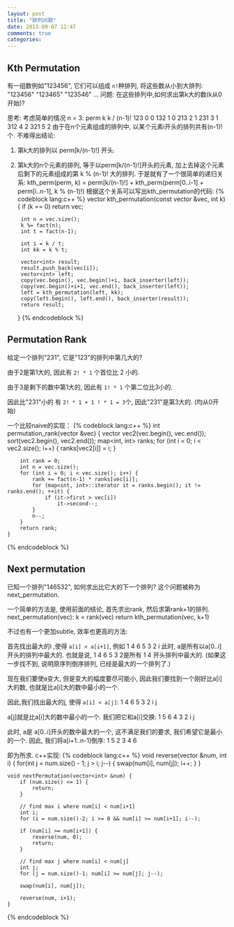 ```yaml
---
layout: post
title: "排列问题"
date: 2013-09-07 12:47
comments: true
categories: 
---
```


## Kth Permutation
有一组数例如"123456", 它们可以组成 `n!`种排列, 将这些数从小到大排列:
    "123456"
    "123465"
    "123546"
    ...
问题: 在这些排列中,如何求出第k大的数(k从0开始)?

思考: 考虑简单的情况 n = 3:
    perm   k   k / (n-1)!
    123    0   0
    132    1   0
    213    2   1
    231    3   1
    312    4   2
    321    5   2
由于在n个元素组成的排列中, 以某个元素i开头的排列共有(n-1)!个. 不难得出结论:
1. 第k大的排列以 perm[k/(n-1)!] 开头.
2. 第k大的n个元素的排列, 等于以perm[k/(n-1)!]开头的元素, 加上去掉这个元素后剩下的元素组成的第 k % (n-1)! 大的排列.
于是就有了一个很简单的递归关系:
    kth_perm(perm, k) = perm[k/(n-1)!]  +  kth_perm(perm[0..i-1] + perm[i..n-1], k % (n-1)!)
根据这个关系可以写出kth_permutation的代码:
{% codeblock lang:c++ %}
    vector<int> kth_permutation(const vector<int> &vec, int k)
    {
        if (k == 0)
            return vec;

        int n = vec.size();
        k %= fact(n);
        int t = fact(n-1);

        int i = k / t;
        int kk = k % t;

        vector<int> result;
        result.push_back(vec[i]);
        vector<int> left;
        copy(vec.begin(), vec.begin()+i, back_inserter(left));
        copy(vec.begin()+i+1, vec.end(), back_inserter(left));
        left = kth_permutation(left, kk);
        copy(left.begin(), left.end(), back_inserter(result));
        return result;
    }
{% endcodeblock %}

## Permutation Rank
给定一个排列"231", 它是"123"的排列中第几大的?

由于2是第1大的, 因此有 `2! * 1` 个首位比 2 小的.

由于3是剩下的数中第1大的, 因此有 `1! * 1` 个第二位比3小的.

因此比"231"小的 有 `2! * 1 + 1 ! * 1 = 3`个, 因此"231"是第3大的. (均从0开始)

一个比较naive的实现：
{% codeblock lang:c++ %}
    int permutation_rank(vector<int> &vec)
    {
        vector<int> vec2(vec.begin(), vec.end());
        sort(vec2.begin(), vec2.end());
        map<int, int> ranks;
        for (int i = 0; i < vec2.size(); i++) {
            ranks[vec2[i]] = i;
        }

        int rank = 0;
        int n = vec.size();
        for (int i = 0; i < vec.size(); i++) {
            rank += fact(n-1) * ranks[vec[i]];
            for (map<int, int>::iterator it = ranks.begin(); it != ranks.end(); ++it) {
                if (it->first > vec[i])
                    it->second--;
            }
            n--;
        }
        return rank;
    }
{% endcodeblock %}

## Next permutation
已知一个排列"146532", 如何求出比它大的下一个排列? 这个问题被称为next_permutation.

一个简单的方法是, 使用前面的结论, 首先求出rank, 然后求第rank+1的排列.
    next_permutation(vec):
        k = rank(vec)
        return kth_permutation(vec, k+1)

不过也有一个更加subtle, 效率也更高的方法:

首先找出最大的i ,使得 `a[i] < a[i+1]`, 例如
    1 4 6 5 3 2
      i
此时, a是所有以a[0..i]开头的排列中最大的. 也就是说,
1 4 6 5 3 2是所有 1 4 开头排列中最大的. (如果这一步找不到, 说明原序列倒序排列, 已经是最大的一个排列了.)

现在我们要使a变大, 但是变大的幅度要尽可能小, 因此我们要找到一个刚好比a[i]大的数, 也就是比a[i]大的数中最小的一个.

因此,我们找出最大的j, 使得 `a[i] < a[j]`:
    1 4 6 5 3 2
      i   j

a[j]就是比a[i]大的数中最小的一个. 我们把它和a[i]交换:
    1 5 6 4 3 2
      i   j

此时, a是 a[0..i]开头的数中最大的一个, 这不满足我们的要求, 我们希望它是最小的一个. 因此, 我们将a[i+1..n-1]倒序:
    1 5 2 3 4 6

即为所求. c++实现:
{% codeblock lang:c++ %}
    void reverse(vector<int> &num, int i) {
        for(int j = num.size() - 1; j > i; j--) {
            swap(num[i], num[j]);
            i++;
        }
    }
    
    void nextPermutation(vector<int> &num) {
        if (num.size() <= 1) {
            return;
        }
        
        // find max i where num[i] < num[i+1]
        int i;
        for (i = num.size()-2; i >= 0 && num[i] >= num[i+1]; i--);

        if (num[i] >= num[i+1]) {
            reverse(num, 0);
            return;
        }

        // find max j where num[i] < num[j]
        int j;
        for (j = num.size()-1; num[i] >= num[j]; j--);

        swap(num[i], num[j]);

        reverse(num, i+1);
    }
{% endcodeblock %}
